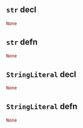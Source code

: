 ## `str` decl

```rust
None
```

## `str` defn

```rust
None
```

## `StringLiteral` decl

```rust
None
```

## `StringLiteral` defn

```rust
None
```
